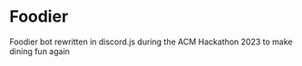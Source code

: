 # Foodier
Foodier bot rewritten in discord.js during the ACM Hackathon 2023 to make dining fun again
